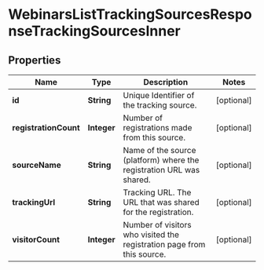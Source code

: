 

# WebinarsListTrackingSourcesResponseTrackingSourcesInner


## Properties

| Name | Type | Description | Notes |
|------------ | ------------- | ------------- | -------------|
|**id** | **String** | Unique Identifier of the tracking source. |  [optional] |
|**registrationCount** | **Integer** | Number of registrations made from this source. |  [optional] |
|**sourceName** | **String** | Name of the source (platform) where the registration URL was shared. |  [optional] |
|**trackingUrl** | **String** | Tracking URL. The URL that was shared for the registration. |  [optional] |
|**visitorCount** | **Integer** | Number of visitors who visited the registration page from this source. |  [optional] |




